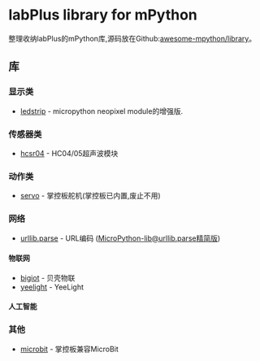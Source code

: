 # labPlus library for mPython

整理收纳labPlus的mPython库,源码放在Github:[awesome-mpython/library](https://github.com/labplus-cn/awesome-mpython/tree/master/library)。

## 库

### 显示类

* [ledstrip](https://github.com/labplus-cn/awesome-mpython/tree/master/library/ledstrip) -  micropython neopixel module的增强版.


### 传感器类

* [hcsr04](https://github.com/labplus-cn/awesome-mpython/tree/master/library/hcsr04) - HC04/05超声波模块


### 动作类

* [servo](https://github.com/labplus-cn/awesome-mpython/tree/master/library/servo) - 掌控板舵机(掌控板已内置,废止不用)

### 网络

* [urllib.parse](https://github.com/labplus-cn/awesome-mpython/tree/master/library/urllib) -  URL编码 (MicroPython-lib@urllib.parse精简版)

#### 物联网

* [bigiot](https://github.com/labplus-cn/awesome-mpython/tree/master/library/bigiot) -  贝壳物联
* [yeelight](https://github.com/labplus-cn/awesome-mpython/tree/master/library/yeelight) -  YeeLight


#### 人工智能


### 其他

* [microbit](https://github.com/labplus-cn/awesome-mpython/tree/master/library/other/microbit) - 掌控板兼容MicroBit

